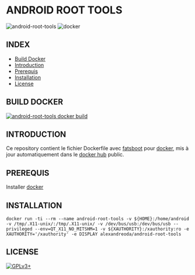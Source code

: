 # ANDROID ROOT TOOLS

![android-root-tools](https://raw.githubusercontent.com/oda-alexandre/android-root-tools/master/img/logo-android-root-tools.png) ![docker](https://raw.githubusercontent.com/oda-alexandre/android-root-tools/master/img/logo-docker.png)


## INDEX

- [Build Docker](#BUILD)
- [Introduction](#INTRODUCTION)
- [Prerequis](#PREREQUIS)
- [Installation](#INSTALLATION)
- [License](#LICENSE)


## BUILD DOCKER

[![android-root-tools docker build](https://img.shields.io/docker/build/alexandreoda/android-root-tools.svg)](https://hub.docker.com/r/alexandreoda/android-root-tools)


## INTRODUCTION

Ce repository contient le fichier Dockerfile avec [fatsboot](https://developer.android.com/studio) pour [docker](https://www.docker.com), mis à jour automatiquement dans le [docker hub](https://hub.docker.com/r/alexandreoda/android-root-tools/) public.


## PREREQUIS

Installer [docker](https://www.docker.com)


## INSTALLATION

```
docker run -ti --rm --name android-root-tools -v ${HOME}:/home/android -v /tmp/.X11-unix/:/tmp/.X11-unix/ -v /dev/bus/usb:/dev/bus/usb --privileged --env=QT_X11_NO_MITSHM=1 -v ${XAUTHORITY}:/xauthority:ro -e XAUTHORITY='/xauthority' -e DISPLAY alexandreoda/android-root-tools
```


## LICENSE

[![GPLv3+](http://gplv3.fsf.org/gplv3-127x51.png)](https://github.com/oda-alexandre/android-root-tools/blob/master/LICENSE)
